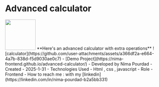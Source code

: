 # Advanced calculator
 <img src="https://user-images.githubusercontent.com/74038190/225813708-98b745f2-7d22-48cf-9150-083f1b00d6c9.gif" width="100">
**Here's an advanced calculator with extra operations**
![calculator](https://github.com/user-attachments/assets/a366df2a-e664-4a7b-838d-f5d9030ae0c7)
- [Demo Project](https://nima-frontend.github.io/advanced-calculator/)
- Developed by Nima Pourdad
- Created - 2025-1-31
- Technologies Used - Html , css , javascript
- Role - Frontend
- How to reach me : with my [linkedin](https://linkedin.com/in/nima-pourdad-b2a5bb331)
